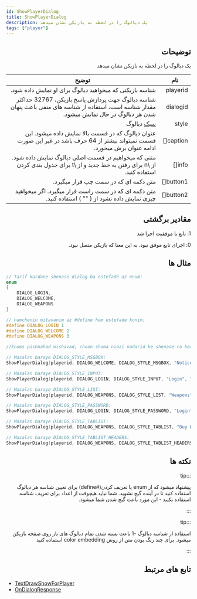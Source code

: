 ```yaml
---
id: ShowPlayerDialog
title: ShowPlayerDialog
description: یک دیالوگ را در لحظه به بازیکن نشان میدهد
tags: ["player"]
---
```


<div dir="rtl" style={{ textAlign: "right" }}>

## توضیحات

یک دیالوگ را در لحظه به بازیکن نشان میدهد

| نام      | توضیح                                                                                                                             |
| --------- | --------------------------------------------------------------------------------------------------------------------------------------- |
| playerid  | شناسه بازیکنی که میخواهید دیالوگ برای او نمایش داده شود.                                                                                             |
| dialogid  | شناسه دیالوگ جهت پردازش پاسخ بازیکن، 32767 حداکثر مقدار شناسه است، استفاده از شناسه های منفی باعث پنهان شدن هر دیالوگ در حال نمایش میشود. |
| style     | [سبک](../resources/dialogstyles) دیالوگ                                     |
| caption[] | عنوان دیالوگ که در قسمت بالا نمایش داده میشود. این قسمت نمیتواند بیشتر از 64 حرف باشد در غیر این صورت ادامه عنوان برش میخورد.       |
| info[]    | متنی که میخواهیم در قسمت اصلی دیالوگ نمایش داده شود. از \n برای رفتن به خط جدید و از \t برای جدول بندی کردن استفاده کنید.                                                  |
| button1[] | متن دکمه ای که در سمت چپ قرار میگیرد.                                                                                                            |
| button2[] | متن دکمه ای که در سمت راست قرار میگیرد. اگر میخواهید چیزی نمایش داده نشود از ( "" ) استفاده کنید.                                                                         |

## مقادیر برگشتی

1: تابع با موفقیت اجرا شد

0: اجرای تابع موفق نبود. به این معنا که بازیکن متصل نبود.

## مثال ها

</div>

```c
// Tarif kardane shenase dialog ba estefade az enum:
enum
{
    DIALOG_LOGIN,
    DIALOG_WELCOME,
    DIALOG_WEAPONS
}

// hamchenin mitavanim az #define ham estefade konim:
#define DIALOG_LOGIN 1
#define DIALOG_WELCOME 2
#define DIALOG_WEAPONS 3

//Enums pishnahad mishavad, choon shoma niazi nadarid ke shenase ra bezanid. Ba in hal enum ha az memory estefade mikonand zakhire tarif ha, dar hali ke define ha dar sahne compile 'pre-processor' pardazesh shode and.

// Masalan baraye DIALOG_STYLE_MSGBOX:
ShowPlayerDialog(playerid, DIALOG_WELCOME, DIALOG_STYLE_MSGBOX, "Notice", "You are connected to the server", "Close", "");

// Masalan baraye DIALOG_STYLE_INPUT:
ShowPlayerDialog(playerid, DIALOG_LOGIN, DIALOG_STYLE_INPUT, "Login", "Enter your password below:", "Login", "Cancel");

// Masalan baraye DIALOG_STYLE_LIST:
ShowPlayerDialog(playerid, DIALOG_WEAPONS, DIALOG_STYLE_LIST, "Weapons", "AK47\nM4\nSniper Rifle", "Option 1", "Option 2");

// Masalan baraye DIALOG_STYLE_PASSWORD:
ShowPlayerDialog(playerid, DIALOG_LOGIN, DIALOG_STYLE_PASSWORD, "Login", "Enter your password below:", "Login", "Cancel");

// Masalan baraye DIALOG_STYLE_TABLIST:
ShowPlayerDialog(playerid, DIALOG_WEAPONS, DIALOG_STYLE_TABLIST, "Buy Weapon", "Deagle\t$5000\t100\nSawnoff\t$5000\t100\nPistol\t$1000\t50", "Select", "Cancel");

// Masalan baraye DIALOG_STYLE_TABLIST_HEADERS:
ShowPlayerDialog(playerid, DIALOG_WEAPONS, DIALOG_STYLE_TABLIST_HEADERS, "Buy Weapon", "Weapon\tPrice\tAmmo\nDeagle\t$5000\t100\nSawnoff\t$5000\t100\nPistol\t$1000\t50", "Select", "Cancel");
```

<div dir="rtl" style={{ textAlign: "right" }}>

## نکته ها

:::tip

پیشنهاد میشود که از enum یا تعریف کردن(#define) برای تعیین شناسه هر دیالوگ استفاده کنید تا در آینده گیچ نشوید. شما نباید هیچوقت از اعداد برای تعریف شناسه استفاده نکنید - این مورد باعث گیچ شدن شما میشود.

:::

:::tip

استفاده از شناسه دیالوگ -1 باعث بسته شدن تمام دیالوگ های باز روی صفحه بازیکن میشود. برای چند رنگ بودن متن از روش color embedding  استفاده کنید

:::

## تابع های مرتبط
</div>

- [TextDrawShowForPlayer](TextDrawShowForPlayer)
- [OnDialogResponse](../callbacks/OnDialogResponse)
